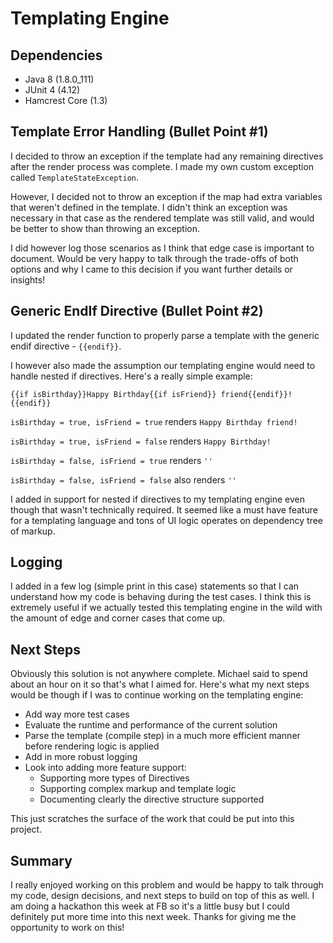 # Templating Engine

## Dependencies

- Java 8 (1.8.0_111)
- JUnit 4 (4.12)
- Hamcrest Core (1.3)

## Template Error Handling (Bullet Point #1)

I decided to throw an exception if the template had any remaining directives after the render process was complete. I made my own custom exception called `TemplateStateException`.

However, I decided not to throw an exception if the map had extra variables that weren't defined in the template. I didn't think an exception was necessary in that case as the rendered template was still valid, and would be better to show than throwing an exception.

I did however log those scenarios as I think that edge case is important to document. Would be very happy to talk through the trade-offs of both options and why I came to this decision if you want further details or insights!

## Generic EndIf Directive (Bullet Point #2)

I updated the render function to properly parse a template with the generic endif directive - `{{endif}}`.

I however also made the assumption our templating engine would need to handle nested if directives. Here's a really simple example:

`{{if isBirthday}}Happy Birthday{{if isFriend}} friend{{endif}}!{{endif}}`

`isBirthday = true, isFriend = true` renders `Happy Birthday friend!`

`isBirthday = true, isFriend = false` renders `Happy Birthday!`

`isBirthday = false, isFriend = true` renders `''`

`isBirthday = false, isFriend = false` also renders `''`

I added in support for nested if directives to my templating engine even though that wasn't technically required. It seemed like a must have feature for a templating language and tons of UI logic operates on dependency tree of markup.

## Logging

I added in a few log (simple print in this case) statements so that I can understand how my code is behaving during the test cases. I think this is extremely useful if we actually tested this templating engine in the wild with the amount of edge and corner cases that come up.

## Next Steps

Obviously this solution is not anywhere complete. Michael said to spend about an hour on it so that's what I aimed for. Here's what my next steps would be though if I was to continue working on the templating engine:

- Add way more test cases
- Evaluate the runtime and performance of the current solution
- Parse the template (compile step) in a much more efficient manner before rendering logic is applied
- Add in more robust logging
- Look into adding more feature support:
  - Supporting more types of Directives
  - Supporting complex markup and template logic
  - Documenting clearly the directive structure supported

This just scratches the surface of the work that could be put into this project.


## Summary

I really enjoyed working on this problem and would be happy to talk through my code, design decisions, and next steps to build on top of this as well. I am doing a hackathon this week at FB so it's a little busy but I could definitely put more time into this next week. Thanks for giving me the opportunity to work on this!
